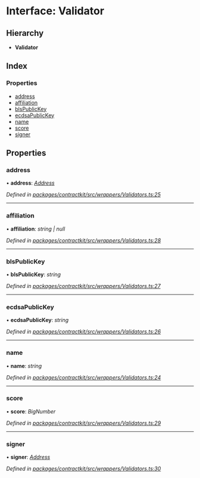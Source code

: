 # Interface: Validator

## Hierarchy

* **Validator**

## Index

### Properties

* [address](_contractkit_src_wrappers_validators_.validator.md#address)
* [affiliation](_contractkit_src_wrappers_validators_.validator.md#affiliation)
* [blsPublicKey](_contractkit_src_wrappers_validators_.validator.md#blspublickey)
* [ecdsaPublicKey](_contractkit_src_wrappers_validators_.validator.md#ecdsapublickey)
* [name](_contractkit_src_wrappers_validators_.validator.md#name)
* [score](_contractkit_src_wrappers_validators_.validator.md#score)
* [signer](_contractkit_src_wrappers_validators_.validator.md#signer)

## Properties

###  address

• **address**: *[Address](../modules/_contractkit_src_base_.md#address)*

*Defined in [packages/contractkit/src/wrappers/Validators.ts:25](https://github.com/celo-org/celo-monorepo/blob/master/packages/contractkit/src/wrappers/Validators.ts#L25)*

___

###  affiliation

• **affiliation**: *string | null*

*Defined in [packages/contractkit/src/wrappers/Validators.ts:28](https://github.com/celo-org/celo-monorepo/blob/master/packages/contractkit/src/wrappers/Validators.ts#L28)*

___

###  blsPublicKey

• **blsPublicKey**: *string*

*Defined in [packages/contractkit/src/wrappers/Validators.ts:27](https://github.com/celo-org/celo-monorepo/blob/master/packages/contractkit/src/wrappers/Validators.ts#L27)*

___

###  ecdsaPublicKey

• **ecdsaPublicKey**: *string*

*Defined in [packages/contractkit/src/wrappers/Validators.ts:26](https://github.com/celo-org/celo-monorepo/blob/master/packages/contractkit/src/wrappers/Validators.ts#L26)*

___

###  name

• **name**: *string*

*Defined in [packages/contractkit/src/wrappers/Validators.ts:24](https://github.com/celo-org/celo-monorepo/blob/master/packages/contractkit/src/wrappers/Validators.ts#L24)*

___

###  score

• **score**: *BigNumber*

*Defined in [packages/contractkit/src/wrappers/Validators.ts:29](https://github.com/celo-org/celo-monorepo/blob/master/packages/contractkit/src/wrappers/Validators.ts#L29)*

___

###  signer

• **signer**: *[Address](../modules/_contractkit_src_base_.md#address)*

*Defined in [packages/contractkit/src/wrappers/Validators.ts:30](https://github.com/celo-org/celo-monorepo/blob/master/packages/contractkit/src/wrappers/Validators.ts#L30)*
